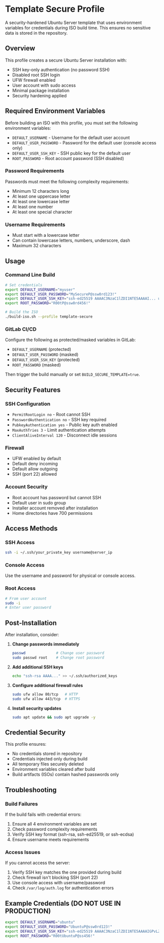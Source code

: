 # Template Secure Profile

A security-hardened Ubuntu Server template that uses environment variables for credentials during ISO build time. This ensures no sensitive data is stored in the repository.

## Overview

This profile creates a secure Ubuntu Server installation with:
- SSH key-only authentication (no password SSH)
- Disabled root SSH login
- UFW firewall enabled
- User account with sudo access
- Minimal package installation
- Security hardening applied

## Required Environment Variables

Before building an ISO with this profile, you must set the following environment variables:

- `DEFAULT_USERNAME` - Username for the default user account
- `DEFAULT_USER_PASSWORD` - Password for the default user (console access only)
- `DEFAULT_USER_SSH_KEY` - SSH public key for the default user
- `ROOT_PASSWORD` - Root account password (SSH disabled)

### Password Requirements

Passwords must meet the following complexity requirements:
- Minimum 12 characters long
- At least one uppercase letter
- At least one lowercase letter
- At least one number
- At least one special character

### Username Requirements

- Must start with a lowercase letter
- Can contain lowercase letters, numbers, underscore, dash
- Maximum 32 characters

## Usage

### Command Line Build

```bash
# Set credentials
export DEFAULT_USERNAME="myuser"
export DEFAULT_USER_PASSWORD="MySecureP@ssw0rd123!"
export DEFAULT_USER_SSH_KEY="ssh-ed25519 AAAAC3NzaC1lZDI1NTE5AAAAI... user@example.com"
export ROOT_PASSWORD="R00tP@ssw0rd456!"

# Build the ISO
./build-iso.sh --profile template-secure
```

### GitLab CI/CD

Configure the following as protected/masked variables in GitLab:
- `DEFAULT_USERNAME` (protected)
- `DEFAULT_USER_PASSWORD` (masked)
- `DEFAULT_USER_SSH_KEY` (protected)
- `ROOT_PASSWORD` (masked)

Then trigger the build manually or set `BUILD_SECURE_TEMPLATE=true`.

## Security Features

### SSH Configuration
- `PermitRootLogin no` - Root cannot SSH
- `PasswordAuthentication no` - SSH key required
- `PubkeyAuthentication yes` - Public key auth enabled
- `MaxAuthTries 3` - Limit authentication attempts
- `ClientAliveInterval 120` - Disconnect idle sessions

### Firewall
- UFW enabled by default
- Default deny incoming
- Default allow outgoing
- SSH (port 22) allowed

### Account Security
- Root account has password but cannot SSH
- Default user in sudo group
- Installer account removed after installation
- Home directories have 700 permissions

## Access Methods

### SSH Access
```bash
ssh -i ~/.ssh/your_private_key username@server_ip
```

### Console Access
Use the username and password for physical or console access.

### Root Access
```bash
# From user account
sudo -i
# Enter user password
```

## Post-Installation

After installation, consider:

1. **Change passwords immediately**
   ```bash
   passwd              # Change user password
   sudo passwd root    # Change root password
   ```

2. **Add additional SSH keys**
   ```bash
   echo "ssh-rsa AAAA..." >> ~/.ssh/authorized_keys
   ```

3. **Configure additional firewall rules**
   ```bash
   sudo ufw allow 80/tcp   # HTTP
   sudo ufw allow 443/tcp  # HTTPS
   ```

4. **Install security updates**
   ```bash
   sudo apt update && sudo apt upgrade -y
   ```

## Credential Security

This profile ensures:
- No credentials stored in repository
- Credentials injected only during build
- All temporary files securely deleted
- Environment variables cleared after build
- Build artifacts (ISOs) contain hashed passwords only

## Troubleshooting

### Build Failures

If the build fails with credential errors:
1. Ensure all 4 environment variables are set
2. Check password complexity requirements
3. Verify SSH key format (ssh-rsa, ssh-ed25519, or ssh-ecdsa)
4. Ensure username meets requirements

### Access Issues

If you cannot access the server:
1. Verify SSH key matches the one provided during build
2. Check firewall isn't blocking SSH (port 22)
3. Use console access with username/password
4. Check `/var/log/auth.log` for authentication errors

## Example Credentials (DO NOT USE IN PRODUCTION)

```bash
export DEFAULT_USERNAME="ubuntu"
export DEFAULT_USER_PASSWORD="UbuntuP@ssw0rd123!"
export DEFAULT_USER_SSH_KEY="ssh-ed25519 AAAAC3NzaC1lZDI1NTE5AAAAIGPvLZG6WK6yk5pPl0xXnPHvzM3G9Wg/oKW9K example@ubuntu"
export ROOT_PASSWORD="R00tUbuntuP@ss456!"
```